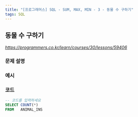 ```yaml
---
title: "[프로그래머스] SQL - SUM, MAX, MIN - 3 - 동물 수 구하기"
tags: SQL
---
```


## 동물 수 구하기

*<https://programmers.co.kr/learn/courses/30/lessons/59406>*

### 문제 설명

### 예시

### 코드

``` sql
-- 코드를 입력하세요
SELECT COUNT(*)
FROM   ANIMAL_INS
```